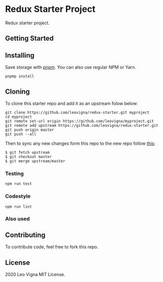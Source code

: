 # Redux Starter Project

Redux starter project.

## Getting Started

## Installing

Save storage with [pnpm](https://pnpm.js.org/). You can also use regular NPM or Yarn.

```
pnpmp install
```

## Cloning

To clone this starter repo and add it as an upstream folow below:

```
git clone https://github.com/leovigna/redux-starter.git myproject
cd myproject
git remote set-url origin https://github.com/leovigna/myproject.git
git remote add upstream https://github.com/leovigna/redux-starter.git
git push origin master
git push --all
```

Then to sync any new changes form this repo to the new repo follow [this](https://help.github.com/en/articles/syncing-a-fork):

```
$ git fetch upstream
$ git checkout master
$ git merge upstream/master
```

### Testing

```
npm run test
```

### Codestyle

```
npm run lint
```

### Also used

## Contributing

To contribute code, feel free to fork this repo.

## License

2020 Leo Vigna
MIT License.
